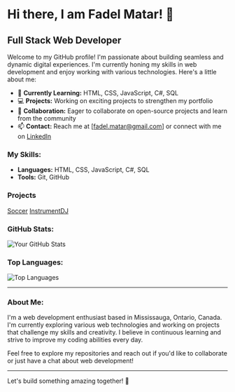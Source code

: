 # Hi there, I am Fadel Matar! 👋

## Full Stack Web Developer

Welcome to my GitHub profile! I'm passionate about building seamless and dynamic digital experiences. I'm currently honing my skills in web development and enjoy working with various technologies. Here's a little about me:

- 🌱 **Currently Learning:** HTML, CSS, JavaScript, C#, SQL
- 💻 **Projects:** Working on exciting projects to strengthen my portfolio
- 👥 **Collaboration:** Eager to collaborate on open-source projects and learn from the community
- 📫 **Contact:** Reach me at [fadel.matar@gmail.com] or connect with me on [LinkedIn](https://www.linkedin.com/in/fadelmatar)

### My Skills:
- **Languages:** HTML, CSS, JavaScript, C#, SQL
- **Tools:** Git, GitHub

### Projects
[Soccer](https://fastodigama.github.io/soccer-game/)
[InstrumentDJ](https://fastodigama.github.io/instrumentDJ/)


### GitHub Stats:
![Your GitHub Stats](https://github-readme-stats.vercel.app/api?username=fastodigama&show_icons=true&theme=radical)

### Top Languages:
![Top Languages](https://github-readme-stats.vercel.app/api/top-langs/?username=fastodigama&layout=compact&theme=radical)

---

### About Me:
I'm a web development enthusiast based in Mississauga, Ontario, Canada. I'm currently exploring various web technologies and working on projects that challenge my skills and creativity. I believe in continuous learning and strive to improve my coding abilities every day.

Feel free to explore my repositories and reach out if you'd like to collaborate or just have a chat about web development!

---

Let's build something amazing together! 🚀

<!---
fastodigama/fastodigama is a ✨ special ✨ repository because its `README.md` (this file) appears on your GitHub profile.
You can click the Preview link to take a look at your changes.
--->
